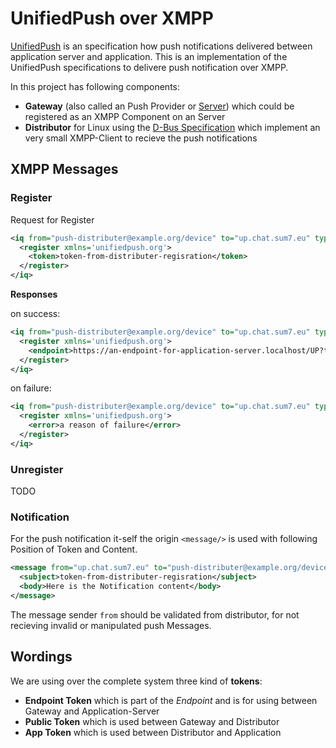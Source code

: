 # UnifiedPush over XMPP

[UnifiedPush](https://unifiedpush.org/) is an specification how push notifications delivered between application server and application.
This is an implementation of the UnifiedPush specifications to delivere push notification over XMPP. 

In this project has following components:
- **Gateway** (also called an Push Provider or [Server](https://unifiedpush.org/spec/server/)) which could be registered as an XMPP Component on an Server
- **Distributor** for Linux using the [D-Bus Specification](https://unifiedpush.org/spec/dbus/) which implement an very small XMPP-Client to recieve the push notifications

## XMPP Messages

### Register

Request for Register
```xml
<iq from="push-distributer@example.org/device" to="up.chat.sum7.eu" type="set" id="register-id">
  <register xmlns='unifiedpush.org'>
    <token>token-from-distributer-regisration</token>
  </register>
</iq>
```

**Responses**

on success:
```xml
<iq from="push-distributer@example.org/device" to="up.chat.sum7.eu" type="result" id="register-id">
  <register xmlns='unifiedpush.org'>
    <endpoint>https://an-endpoint-for-application-server.localhost/UP?token=public-token</endpoint>
  </register>
</iq>
```

on failure:
```xml
<iq from="push-distributer@example.org/device" to="up.chat.sum7.eu" type="error" id="register-id">
  <register xmlns='unifiedpush.org'>
    <error>a reason of failure</error>
  </register>
</iq>
```

### Unregister

TODO

### Notification
For the push notification it-self the origin `<message/>` is used with following Position of Token and Content.

```xml
<message from="up.chat.sum7.eu" to="push-distributer@example.org/device" id="message-id">
  <subject>token-from-distributer-regisration</subject>
  <body>Here is the Notification content</body>
</message>
```

The message sender `from` should be validated from distributor, for not recieving invalid or manipulated push Messages.

## Wordings

We are using over the complete system three kind of **tokens**:
- **Endpoint Token** which is part of the *Endpoint* and is for using between Gateway and Application-Server
- **Public Token** which is used between Gateway and Distributor
- **App Token** which is used between Distributor and Application
